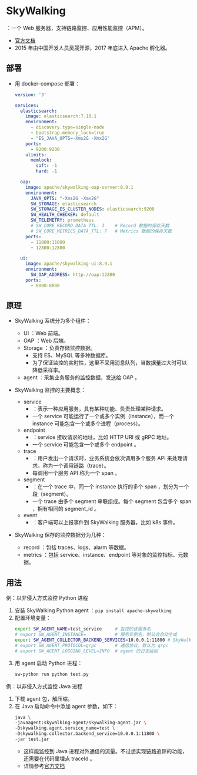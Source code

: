 # SkyWalking

：一个 Web 服务器，支持链路监控、应用性能监控（APM）。
- [官方文档](https://skywalking.apache.org/docs/main/latest/readme/)
- 2015 年由中国开发人员吴晟开源，2017 年底进入 Apache 孵化器。

## 部署

- 用 docker-compose 部署：
  ```yml
  version: '3'

  services:
    elasticsearch:
      image: elasticsearch:7.10.1
      environment:
        - discovery.type=single-node
        - bootstrap.memory_lock=true
        - "ES_JAVA_OPTS=-Xms2G -Xmx2G"
      ports:
        - 9200:9200
      ulimits:
        memlock:
          soft: -1
          hard: -1

    oap:
      image: apache/skywalking-oap-server:8.9.1
      environment:
        JAVA_OPTS: "-Xms2G -Xmx2G"
        SW_STORAGE: elasticsearch
        SW_STORAGE_ES_CLUSTER_NODES: elasticsearch:9200
        SW_HEALTH_CHECKER: default
        SW_TELEMETRY: prometheus
        # SW_CORE_RECORD_DATA_TTL: 3    # Record 数据的保存天数
        # SW_CORE_METRICS_DATA_TTL: 7   # Metrics 数据的保存天数
      ports:
        - 11800:11800
        - 12800:12800

    ui:
      image: apache/skywalking-ui:8.9.1
      environment:
        SW_OAP_ADDRESS: http://oap:12800
      ports:
        - 8080:8080
  ```

## 原理

- SkyWalking 系统分为多个组件：
  - UI ：Web 前端。
  - OAP ：Web 后端。
  - Storage ：负责存储监控数据。
    - 支持 ES、MySQL 等多种数据库。
    - 为了保证监控的实时性，这里不采用消息队列，当数据量过大时可以降低采样率。
  - agent ：采集业务服务的监控数据，发送给 OAP 。

- SkyWalking 监控的主要概念：
  - service
    - ：表示一种应用服务，具有某种功能、负责处理某种请求。
    - 一个 service 可能运行了一个或多个实例（instance），而一个 instance 可能包含一个或多个进程（process）。
  - endpoint
    - ：service 接收请求的地址，比如 HTTP URI 或 gRPC 地址。
    - 一个 service 可能包含一个或多个 endpoint 。
  - trace
    - ：用户发出一个请求时，业务系统会依次调用多个服务 API 来处理请求，称为一个调用链路（trace）。
    - 每调用一个服务 API 称为一个 span 。
  - segment
    - ：在一个 trace 中，同一个 instance 执行的多个 span ，划分为一个段（segment）。
    - 一个 trace 由多个 segment 串联组成。每个 segment 包含多个 span ，拥有相同的 segment_id 。
  - event
    - ：客户端可以上报事件到 SkyWalking 服务器，比如 k8s 事件。

- SkyWalking 保存的监控数据分为几种：
  - record ：包括 traces、logs、alarm 等数据。
  - metrics ：包括 service、instance、endpoint 等对象的监控指标、元数据。

## 用法

例：以非侵入方式监控 Python 进程
1. 安装 SkyWalking Python agent ：`pip install apache-skywalking`
2. 配置环境变量：
    ```sh
    export SW_AGENT_NAME=test_service     # 监控的该服务名
    # export SW_AGENT_INSTANCE=           # 服务实例名，默认会自动生成
    export SW_AGENT_COLLECTOR_BACKEND_SERVICES=10.0.0.1:11800 # SkyWalking OAP 地址
    # export SW_AGENT_PROTOCOL=grpc       # 通信协议，默认为 grpc
    # export SW_AGENT_LOGGING_LEVEL=INFO  # agent 的日志级别
    ```
3. 用 agent 启动 Python 进程：
    ```sh
    sw-python run python test.py
    ```

例：以非侵入方式监控 Java 进程
1. 下载 agent 包，解压缩。
2. 在 Java 启动命令中添加 agent 参数，如下：
    ```sh
    java \
    -javaagent:skywalking-agent/skywalking-agent.jar \
    -Dskywalking.agent.service_name=test \
    -Dskywalking.collector.backend_service=10.0.0.1:11800 \
    -jar test.jar
    ```
    - 这样能监控到 Java 进程对外通信的流量。不过想实现链路追踪的功能，还需要在代码里埋点 traceId 。
    - 详情参考[官方文档](https://skywalking.apache.org/docs/skywalking-java/v8.4.0/en/setup/service-agent/java-agent/readme/)
